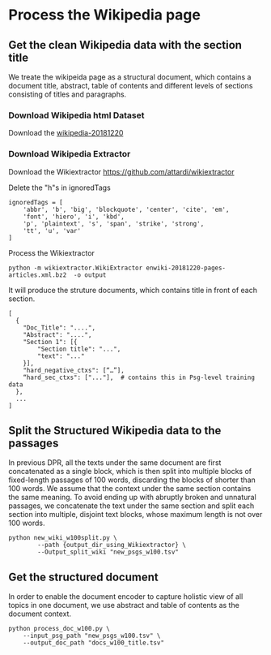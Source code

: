 # Process the Wikipedia page

## Get the clean Wikipedia data with the section title

We treate the wikipeida page as a structural document, which contains a document title, abstract, table of contents and
different levels of sections consisting of titles and paragraphs.

### Download Wikipedia html Dataset

Download the [wikipedia-20181220](https://archive.org/download/enwiki-20181220/enwiki-20181220-pages-articles.xml.bz2)

### Download Wikipedia Extractor

Download the Wikiextractor
https://github.com/attardi/wikiextractor

Delete the "h"s in ignoredTags

```
ignoredTags = [
    'abbr', 'b', 'big', 'blockquote', 'center', 'cite', 'em',
    'font', 'hiero', 'i', 'kbd',
    'p', 'plaintext', 's', 'span', 'strike', 'strong',
    'tt', 'u', 'var'
]
```

Process the Wikiextractor

```
python -m wikiextractor.WikiExtractor enwiki-20181220-pages-articles.xml.bz2  -o output
```

It will produce the struture documents, which contains title in front of each section.

```
[
  {
	"Doc_Title": "....",
	"Abstract": "....",
	"Section 1": [{
		"Section title": "...",
		"text": "..."
	}],
	"hard_negative_ctxs": [“…”],
	“hard_sec_ctxs": ["..."],  # contains this in Psg-level training data
  },
  ...
]
```

## Split the Structured Wikipedia data to the passages

In previous DPR, all the texts under the same document are first concatenated as a single block, which is then split
into multiple blocks of fixed-length passages of 100 words, discarding the blocks of shorter than 100 words. We assume
that the context under the same section contains the same meaning. To avoid ending up with abruptly broken and unnatural
passages, we concatenate the text under the same section and split each section into multiple, disjoint text blocks,
whose maximum length is not over 100 words.

```
python new_wiki_w100split.py \
        --path {output_dir_using_Wikiextractor} \
        --Output_split_wiki "new_psgs_w100.tsv"
```

## Get the structured document

In order to enable the document encoder to capture holistic view of all topics in one document, we use abstract and
table of contents as the document context.

```
python process_doc_w100.py \
    --input_psg_path "new_psgs_w100.tsv" \
    --output_doc_path "docs_w100_title.tsv"
```